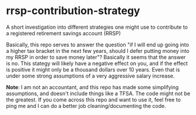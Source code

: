 # rrsp-contribution-strategy
A short investigation into different strategies one might use to contribute to a registered retirement savings account (RRSP)

Basically, this repo serves to answer the question "if I will end up going into a higher tax bracket in the next few years, should I defer putting money into my RRSP in order to save money later"? Basically it seems that the answer is no. This stategy will likely have a negative effect on you, and if the effect is positive it might only be a thousand dollars over 10 years. Even that is under some strong assumptions of a very aggressive salary increase.

**Note**: I am not an accountant, and this repo has made some simplifying assumptions, and doesn't include things like a TFSA. The code might not be the greatest. If you come across this repo and want to use it, feel free to ping me and I can do a better job cleaning/documenting the code.